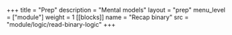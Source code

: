 +++
title = "Prep"
description = "Mental models"
layout = "prep"
menu_level = ["module"]
weight = 1
[[blocks]]
name = "Recap binary"
src = "module/logic/read-binary-logic"
+++
